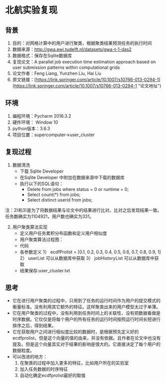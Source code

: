 # 北航实验复现
## 背景
1.	目的：对网格计算中的用户进行聚类，根据聚类结果预测任务的执行时间
2.	数据来源：http://gwa.ewi.tudelft.nl/datasets/gwa-t-1-das2 
3.	数据格式：保存在Sqlite数据库
4.	复现论文：A parallel job execution time estimation approach based on user submission patterns within computational grids
5.	论文作者：Feng Liang, Yunzhen Liu, Hai Liu
6.	原文链接：[https://link.springer.com/article/10.1007/s10766-013-0294-1](https://link.springer.com/article/10.1007/s10766-013-0294-1 "论文地址")

## 环境
1.	编程环境：Pycharm 2016.3.2
2.	硬件环境： Window 10
3.	python版本：3.6.3
4.	项目位置：supercomputer->user_cluster

## 复现过程
1.	数据清洗
	- 下载 Sqlite Developer
	- 在Sqlite Developer 中附加在数据来源中下载的数据库
	- 执行以下的SQL语句：
		- Delete from jobs where status = 0 or runtime = 0;
		- Select count(*) from jobs;
		- Select distinct userid from jobs;
<p>注：2)和3)是为了将数据结果与论文中的结果进行比对。比对之后发现结果一致。任务数确实为1104921，用户数也确实为331。</p>
	
2.	用户聚类算法实现
	- 定义用户任务累积分布函数和定义用户相似度
	- 用户聚类算法过程图：
	- 代码
	- 各参数定义
		1） ecdfProlist = [0.1, 0.2, 0.3, 0.4, 0.5, 0.6, 0.7, 0.8, 0.9, 1]
		2） userList 可以从数据库中获取
		3） jobHistoryList 可以从数据库中获取
	- 结果保存:user_cluster.txt
	
## 思考
- 它在进行用户聚类的过程中，只用到了任务的运行时间作为用户的提交模式的衡量标准。没有利用其它额外的特征。这样聚类出来的用户模型太过于单薄。
- 它在用户聚类的过程中，没有利用到任务时间上的关联性，没有把数据看做是时序数据。它仅仅是将每个用户的所有任务的运行时间按照运行时间长短进行排序之后，得到结果。
- 它在获取用户之间进行相似度比较的数据时，是根据预先定义好的ecdfprolist，但是这个向量的值的由来，并没有依据。且作者在论文中也没有提及。但是这个向量其实对于结果的影响是很大的。它直接决定了每个用户的数据粒度。
- 可以改进的地方：
	1. 在聚类的过程中加入更多的特征，比如用户所在的实验室
	2. 加入任务数据的时序特征
	3. 自动化确定ecdfprolist最好的取值
